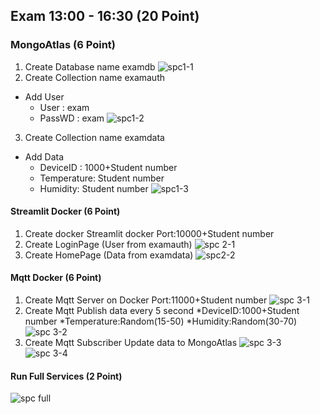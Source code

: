 ## Exam 13:00 - 16:30 (20 Point) 
### MongoAtlas                  (6 Point)
1. Create Database name examdb
![spc1-1](https://github.com/user-attachments/assets/4de5e179-1cb0-4e79-9155-93b2042b3915)
2. Create Collection name examauth
- Add User
  - User : exam
  - PassWD : exam
![spc1-2](https://github.com/user-attachments/assets/04ddc3e0-1bca-43b3-b2cb-415079416fe6)
3. Create Collection name examdata
- Add Data
  - DeviceID : 1000+Student number
  - Temperature: Student number
  - Humidity: Student number
![spc1-3](https://github.com/user-attachments/assets/be4d2a4e-9616-4262-8e81-118e03426f5e)
#### Streamlit Docker           (6 Point)
1. Create docker Streamlit docker Port:10000+Student number
2. Create LoginPage (User from examauth)
![spc 2-1](https://github.com/user-attachments/assets/4c026c92-6201-4ef5-b52e-5b96880340f5)
3. Create HomePage (Data from examdata)
![spc2-2](https://github.com/user-attachments/assets/80587c1c-3a12-46b9-a840-3e84955cddcb)

#### Mqtt Docker                (6 Point)
1. Create Mqtt Server on Docker Port:11000+Student number
![spc 3-1](https://github.com/user-attachments/assets/3d0de41a-fb25-4568-9d87-cde85dddf90b)
2. Create Mqtt Publish data every 5 second
*DeviceID:1000+Student number
*Temperature:Random(15-50)
*Humidity:Random(30-70)
![spc 3-2](https://github.com/user-attachments/assets/6165733b-0e94-4c9b-a187-81d218d45eda)
3. Create Mqtt Subscriber Update data to MongoAtlas
![spc 3-3](https://github.com/user-attachments/assets/4974aae7-d0e4-4cbf-aca0-eb9adae58c54)
![spc 3-4](https://github.com/user-attachments/assets/4a1c495f-abed-48e1-9f58-b53bc04d271c)
#### Run Full Services          (2 Point)
![spc full](https://github.com/user-attachments/assets/e91b8734-15a1-423f-8856-b64a4877c4f9)
